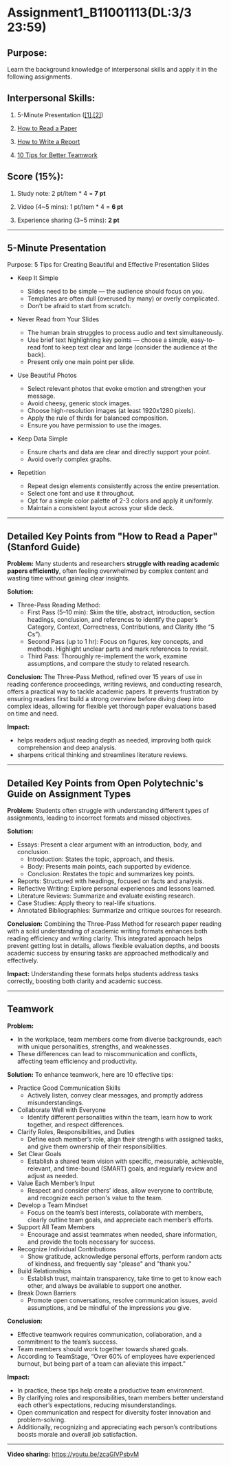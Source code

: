 # Assignment1_B11001113(DL:3/3 23:59)

## Purpose:
Learn the background knowledge of interpersonal skills and apply it in the following assignments.

## Interpersonal Skills:
1. 5-Minute Presentation ([[1]](https://www.thebalancemoney.com/mastering-the-art-of-the-5-minute-presentation-2951697),[[2]](https://www.youtube.com/watch?v=YVgS_opYacQ))

2. [How to Read a Paper](https://web.stanford.edu/class/ee384m/Handouts/HowtoReadPaper.pdf)

3. [How to Write a Report](https://www.openpolytechnic.ac.nz/current-students/study-tips-and-techniques/assignments/assignment-types/)

4. [10 Tips for Better Teamwork](https://www.aces.edu/blog/topics/finance-career/10-tips-for-effective-teamwork-in-the-workplace/)

## Score (15%):
1. Study note: 2 pt/item * 4 = **7 pt**
 
2. Video (4~5 mins): 1 pt/item * 4 = **6 pt**

3. Experience sharing (3~5 mins): **2 pt**


---

## 5-Minute Presentation
Purpose: 5 Tips for Creating Beautiful and Effective Presentation Slides

- Keep It Simple

   - Slides need to be simple — the audience should focus on you.
   - Templates are often dull (overused by many) or overly complicated.
   - Don’t be afraid to start from scratch.

- Never Read from Your Slides
   - The human brain struggles to process audio and text simultaneously.
   - Use brief text highlighting key points — choose a simple, easy-to-read font to keep text clear and large (consider the audience at the back).
   - Present only one main point per slide.

- Use Beautiful Photos
   - Select relevant photos that evoke emotion and strengthen your message.
   - Avoid cheesy, generic stock images.
   - Choose high-resolution images (at least 1920x1280 pixels).
   - Apply the rule of thirds for balanced composition.
   - Ensure you have permission to use the images.

- Keep Data Simple

   - Ensure charts and data are clear and directly support your point.
   - Avoid overly complex graphs.

- Repetition

   - Repeat design elements consistently across the entire presentation.
   - Select one font and use it throughout.
   - Opt for a simple color palette of 2-3 colors and apply it uniformly.
   - Maintain a consistent layout across your slide deck.

---
## Detailed Key Points from "How to Read a Paper" (Stanford Guide)

**Problem:**
Many students and researchers **struggle with reading academic papers efficiently**, often feeling overwhelmed by complex content and wasting time without gaining clear insights.

**Solution:**
  - Three-Pass Reading Method:
    - First Pass (5–10 min): Skim the title, abstract, introduction, section headings, conclusion, and references to identify the paper’s Category, Context, Correctness, Contributions, and Clarity (the “5 Cs”).
    - Second Pass (up to 1 hr): Focus on figures, key concepts, and methods. Highlight unclear parts and mark references to revisit.
    - Third Pass: Thoroughly re-implement the work, examine assumptions, and compare the study to related research.

**Conclusion:**
The Three-Pass Method, refined over 15 years of use in reading conference proceedings, writing reviews, and conducting research, offers a practical way to tackle academic papers. It prevents frustration by ensuring readers first build a strong overview before diving deep into complex ideas, allowing for flexible yet thorough paper evaluations based on time and need.

**Impact:**
- helps readers adjust reading depth as needed, improving both quick comprehension and deep analysis.
- sharpens critical thinking and streamlines literature reviews.


---
## Detailed Key Points from Open Polytechnic's Guide on Assignment Types

**Problem:**
Students often struggle with understanding different types of assignments, leading to incorrect formats and missed objectives.

**Solution:**
- Essays: Present a clear argument with an introduction, body, and conclusion.
  - Introduction: States the topic, approach, and thesis.
  - Body: Presents main points, each supported by evidence.
  - Conclusion: Restates the topic and summarizes key points.
- Reports: Structured with headings, focused on facts and analysis.
- Reflective Writing: Explore personal experiences and lessons learned.
- Literature Reviews: Summarize and evaluate existing research.
- Case Studies: Apply theory to real-life situations.
- Annotated Bibliographies: Summarize and critique sources for research.

**Conclusion:**
Combining the Three-Pass Method for research paper reading with a solid understanding of academic writing formats enhances both reading efficiency and writing clarity. This integrated approach helps prevent getting lost in details, allows flexible evaluation depths, and boosts academic success by ensuring tasks are approached methodically and effectively.

**Impact:**
Understanding these formats helps students address tasks correctly, boosting both clarity and academic success.


---
## Teamwork

**Problem:**
  - In the workplace, team members come from diverse backgrounds, each with unique personalities, strengths, and weaknesses.
  - These differences can lead to miscommunication and conflicts, affecting team efficiency and productivity.

**Solution:** 
To enhance teamwork, here are 10 effective tips:
  - Practice Good Communication Skills
     - Actively listen, convey clear messages, and promptly address misunderstandings.
  - Collaborate Well with Everyone
     - Identify different personalities within the team, learn how to work together, and respect differences.
  - Clarify Roles, Responsibilities, and Duties
     - Define each member’s role, align their strengths with assigned tasks, and give them ownership of their responsibilities.
  - Set Clear Goals
     - Establish a shared team vision with specific, measurable, achievable, relevant, and time-bound (SMART) goals, and regularly review and adjust as needed.
  - Value Each Member’s Input
     - Respect and consider others’ ideas, allow everyone to contribute, and recognize each person's value to the team.
  - Develop a Team Mindset
     - Focus on the team’s best interests, collaborate with members, clearly outline team goals, and appreciate each member’s efforts.
  - Support All Team Members
     - Encourage and assist teammates when needed, share information, and provide the tools necessary for success.
  - Recognize Individual Contributions
     - Show gratitude, acknowledge personal efforts, perform random acts of kindness, and frequently say "please" and "thank you."
  - Build Relationships
     - Establish trust, maintain transparency, take time to get to know each other, and always be available to support one another.
  - Break Down Barriers
     - Promote open conversations, resolve communication issues, avoid assumptions, and be mindful of the impressions you give.
     
**Conclusion:**
  - Effective teamwork requires communication, collaboration, and a commitment to the team’s success.
  - Team members should work together towards shared goals.
  - According to TeamStage, “Over 60% of employees have experienced burnout, but being part of a team can alleviate this impact.”

**Impact:**
  - In practice, these tips help create a productive team environment.
  - By clarifying roles and responsibilities, team members better understand each other’s expectations, reducing misunderstandings.
  - Open communication and respect for diversity foster innovation and problem-solving.
  - Additionally, recognizing and appreciating each person’s contributions boosts morale and overall job satisfaction.
---
**Video sharing:**
https://youtu.be/zcaGlVPsbvM
